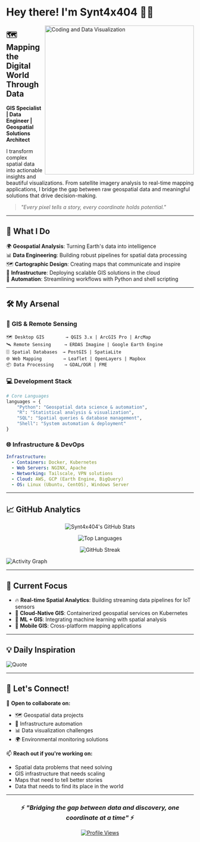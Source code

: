 # Hey there! I'm Synt4x404 👨‍💻

<img src="https://media.giphy.com/media/qgQUggAC3Pfv687qPC/giphy.gif" width="400" align="right" alt="Coding and Data Visualization">

## 🗺️ Mapping the Digital World Through Data

**GIS Specialist | Data Engineer | Geospatial Solutions Architect**

I transform complex spatial data into actionable insights and beautiful visualizations. From satellite imagery analysis to real-time mapping applications, I bridge the gap between raw geospatial data and meaningful solutions that drive decision-making.

> *"Every pixel tells a story, every coordinate holds potential."*

---

## 🎯 What I Do

🌍 **Geospatial Analysis**: Turning Earth's data into intelligence  
📊 **Data Engineering**: Building robust pipelines for spatial data processing  
🗺️ **Cartographic Design**: Creating maps that communicate and inspire  
🔧 **Infrastructure**: Deploying scalable GIS solutions in the cloud  
🤖 **Automation**: Streamlining workflows with Python and shell scripting  

---

## 🛠️ My Arsenal

### 📍 **GIS & Remote Sensing**
```
🗺️ Desktop GIS        → QGIS 3.x | ArcGIS Pro | ArcMap
🛰️ Remote Sensing     → ERDAS Imagine | Google Earth Engine
🗄️ Spatial Databases  → PostGIS | SpatiaLite
🌐 Web Mapping        → Leaflet | OpenLayers | Mapbox
📦 Data Processing    → GDAL/OGR | FME
```

### 💻 **Development Stack**
```python
# Core Languages
languages = {
    "Python": "Geospatial data science & automation",
    "R": "Statistical analysis & visualization", 
    "SQL": "Spatial queries & database management",
    "Shell": "System automation & deployment"
}
```

### 🌐 **Infrastructure & DevOps**
```yaml
Infrastructure:
  - Containers: Docker, Kubernetes
  - Web Servers: NGINX, Apache
  - Networking: Tailscale, VPN solutions
  - Cloud: AWS, GCP (Earth Engine, BigQuery)
  - OS: Linux (Ubuntu, CentOS), Windows Server
```

---

## 📈 GitHub Analytics

<div align="center">

![Synt4x404's GitHub Stats](https://github-readme-stats.vercel.app/api?username=js-surya&show_icons=true&theme=radical&hide_border=true&bg_color=0D1117)

![Top Languages](https://github-readme-stats.vercel.app/api/top-langs/?username=js-surya&layout=compact&theme=radical&hide_border=true&bg_color=0D1117)

</div>

<div align="center">

![GitHub Streak](https://streak-stats.demolab.com?user=js-surya&theme=radical&hide_border=true&background=0D1117)

</div>

![Activity Graph](https://github-readme-activity-graph.vercel.app/graph?username=js-surya&theme=github-compact&bg_color=0D1117&color=ffffff&line=00d8ff&point=ffffff)

---

## 🎯 Current Focus

- 🔥 **Real-time Spatial Analytics**: Building streaming data pipelines for IoT sensors
- 🚀 **Cloud-Native GIS**: Containerized geospatial services on Kubernetes  
- 🤖 **ML + GIS**: Integrating machine learning with spatial analysis
- 📱 **Mobile GIS**: Cross-platform mapping applications

---

## 💡 Daily Inspiration

![Quote](https://quotes-github-readme.vercel.app/api?type=horizontal&theme=radical)

---

## 🤝 Let's Connect!

💬 **Open to collaborate on:**
- 🗺️ Geospatial data projects
- 🔧 Infrastructure automation  
- 📊 Data visualization challenges
- 🌍 Environmental monitoring solutions

📫 **Reach out if you're working on:**
- Spatial data problems that need solving
- GIS infrastructure that needs scaling  
- Maps that need to tell better stories
- Data that needs to find its place in the world

---

<div align="center">

### ⚡ *"Bridging the gap between data and discovery, one coordinate at a time"* ⚡

[![Profile Views](https://komarev.com/ghpvc/?username=js-surya&color=blueviolet&style=flat-square&label=Profile+Views)](https://github.com/js-surya)

</div>
